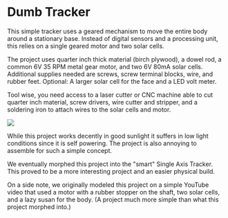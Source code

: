 # Dumb Tracker

This simple tracker uses a geared mechanism to move the entire body around a stationary base.  Instead of digital sensors and a processing unit, this relies on a single geared motor and two solar cells.

The project uses  quarter inch thick material (birch plywood), a dowel rod, a common 6V 35 RPM metal gear motor, and two 6V 80mA solar cells. Additional supplies needed are screws, screw terminal blocks, wire, and rubber feet. Optional: A larger solar cell for the face and a LED volt meter.

Tool wise, you need access to a laser cutter or CNC machine able to cut quarter inch material, screw drivers, wire cutter and stripper, and a soldering iron to attach wires to the solar cells and motor.

<img src="DumbTracker1.jpg">

While this project works decently in good sunlight it suffers in low light conditions since it is self powering. The project is also annoying to assemble for such a simple concept.

We eventually morphed this project into the "smart" Single Axis Tracker. This proved to be a more interesting project and an easier physical build.

On a side note, we originally modeled this project on a simple YouTube video that used a motor with a rubber stopper on the shaft, two solar cells, and a lazy susan for the body. (A project much more simple than what this project morphed into.)

